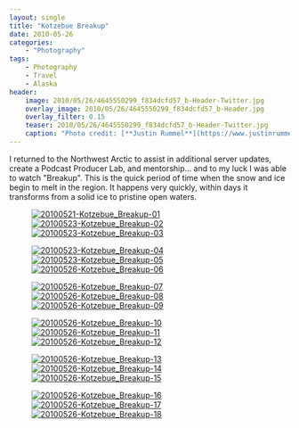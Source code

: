 ```yaml
---
layout: single
title: "Kotzebue Breakup"
date: 2010-05-26
categories:
    - "Photography"
tags:
    - Photography
    - Travel
    - Alaska
header:
    image: 2010/05/26/4645550299_f834dcfd57_b-Header-Twitter.jpg				# Twitter (use 'teaser')
    overlay_image: 2010/05/26/4645550299_f834dcfd57_b-Header.jpg		# Article header at 2048x768
    overlay_filter: 0.15
    teaser: 2010/05/26/4645550299_f834dcfd57_b-Header-Twitter.jpg 		# Shrink image to 575 width
    caption: "Photo credit: [**Justin Rummel**](https://www.justinrummel.com)"
---
```

I returned to the Northwest Arctic to assist in additional server updates, create a Podcast Producer Lab, and mentorship... and to my luck I was able to watch "Breakup". This is the quick period of time when the snow and ice begin to melt in the region. It happens very quickly, within days it transforms from a solid ice to pristine open waters.

<figure class="third">
<a href="https://www.flickr.com/photos/justinrummel/4646160414/"><img src="https://farm4.static.flickr.com/3394/4646160414_9d50dbf8cb_m.jpg" title="20100521-Kotzebue_Breakup-01" /></a>
<a href="https://www.flickr.com/photos/justinrummel/4645547057/"><img src="https://farm4.static.flickr.com/3273/4645547057_651e6af903_m.jpg" title="20100523-Kotzebue_Breakup-02" /></a>
<a href="https://www.flickr.com/photos/justinrummel/4645547565/"><img src="https://farm5.static.flickr.com/4065/4645547565_0457ab176a_m.jpg" title="20100523-Kotzebue_Breakup-03" /></a>
</figure>
<figure class="third">
<a href="https://www.flickr.com/photos/justinrummel/4645548081/"><img src="https://farm4.static.flickr.com/3333/4645548081_0bd4dc544f_m.jpg" title="20100523-Kotzebue_Breakup-04" /></a>
<a href="https://www.flickr.com/photos/justinrummel/4646162696/"><img src="https://farm4.static.flickr.com/3356/4646162696_f13b381765_m.jpg" title="20100523-Kotzebue_Breakup-05" /></a>
<a href="https://www.flickr.com/photos/justinrummel/4646163274/"><img src="https://farm5.static.flickr.com/4005/4646163274_da90011811_m.jpg" title="20100526-Kotzebue_Breakup-06" /></a>
</figure>
<figure class="third">
<a href="https://www.flickr.com/photos/justinrummel/4645549725/"><img src="https://farm5.static.flickr.com/4063/4645549725_c5a74bac96_m.jpg" title="20100526-Kotzebue_Breakup-07" /></a>
<a href="https://www.flickr.com/photos/justinrummel/4645550299/"><img src="https://farm5.static.flickr.com/4029/4645550299_f834dcfd57_m.jpg" title="20100526-Kotzebue_Breakup-08" /></a>
<a href="https://www.flickr.com/photos/justinrummel/4645550833/"><img src="https://farm5.static.flickr.com/4031/4645550833_0109c21413_m.jpg" title="20100526-Kotzebue_Breakup-09" /></a>
</figure>
<figure class="third">
<a href="https://www.flickr.com/photos/justinrummel/4646165576/"><img src="https://farm5.static.flickr.com/4007/4646165576_9266a1c032_m.jpg" title="20100526-Kotzebue_Breakup-10" /></a>
<a href="https://www.flickr.com/photos/justinrummel/4646166168/"><img src="https://farm4.static.flickr.com/3333/4646166168_f0eecffb41_m.jpg" title="20100526-Kotzebue_Breakup-11" /></a>
<a href="https://www.flickr.com/photos/justinrummel/4646166762/"><img src="https://farm4.static.flickr.com/3181/4646166762_786684803e_m.jpg" title="20100526-Kotzebue_Breakup-12" /></a>
</figure>
<figure class="third">
<a href="https://www.flickr.com/photos/justinrummel/4645553181/"><img src="https://farm5.static.flickr.com/4020/4645553181_4e44d59dcf_m.jpg" title="20100526-Kotzebue_Breakup-13" /></a>
<a href="https://www.flickr.com/photos/justinrummel/4645553809/"><img src="https://farm5.static.flickr.com/4014/4645553809_383bd0e6f8_m.jpg" title="20100526-Kotzebue_Breakup-14" /></a>
<a href="https://www.flickr.com/photos/justinrummel/4646168488/"><img src="https://farm5.static.flickr.com/4008/4646168488_6ddedf479f_m.jpg" title="20100526-Kotzebue_Breakup-15" /></a>
</figure>
<figure class="third">
<a href="https://www.flickr.com/photos/justinrummel/4645554879/"><img src="https://farm5.static.flickr.com/4052/4645554879_0d74c62d6b_m.jpg" title="20100526-Kotzebue_Breakup-16" /></a>
<a href="https://www.flickr.com/photos/justinrummel/4646169658/"><img src="https://farm5.static.flickr.com/4031/4646169658_2bc30b68d4_m.jpg" title="20100526-Kotzebue_Breakup-17" /></a>
<a href="https://www.flickr.com/photos/justinrummel/4645556061/"><img src="https://farm5.static.flickr.com/4002/4645556061_d3328a9dae_m.jpg" title="20100526-Kotzebue_Breakup-18" /></a>
</figure>